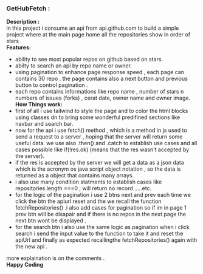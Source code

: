 ### GetHubFetch :<br>
   **Description :** <br>
  in this project i consume an api from api.github.com to build a simple project where at the main page home all the repositories show in order of stars . <br>
   **Features:** <br>
  * ability to see most popular repos on github based on stars.<br>
  * abilty to search an api by repo name or owner.<br>
  * using pagination to enhance page response speed , each page can contains 30 repo . the page contains also a next button and previous button to control pagination . <br>
  * each repo contains informations like repo name , number of stars n numbers of issues (forks) , cerat date,  owner name and owner image.<br>
    **How Things work:**<br>
  * first of all i use tailwind to style the page and to color the html blocks using classes dn to bring some wonderful predifined sections like navbar and search bar.<br>
  * now for the api i use fetch() method , which is a method in js used to send a request to a server , hoping that the server will return some useful data. we use also .then() and .catch to establish use cases and all cases possible like  if(!res.ok) (means that the res wasn't accepted by the server).<br>
  * if the res is accepted by the server we will get a data as a json data which is the acronym os java script object notation , so the data is returned as a object that contains many arrays.<br>
  * i also use many condition statments to establish cases like repositories.length ===0 ; will return no record .....etc.<br>
  * for the logic of the pagination i use 2 btns next and prev each time we click the btn the apiurl reset and the we recall the function fetchRepositories() .i also add cases for pagination so if im in page 1 prev btn will be disapair and if there is no repos in the next page the next btn wont be displayed .<br> 
  * for the search btn i also use the same logic as pagination when i click search i send the input value to the function to take it and reset the apiUrl and finally as expected recallingthe fetchRepositories() again with the new api .<br>

  more explaination is on the comments . <br>
  **Happy Coding**
